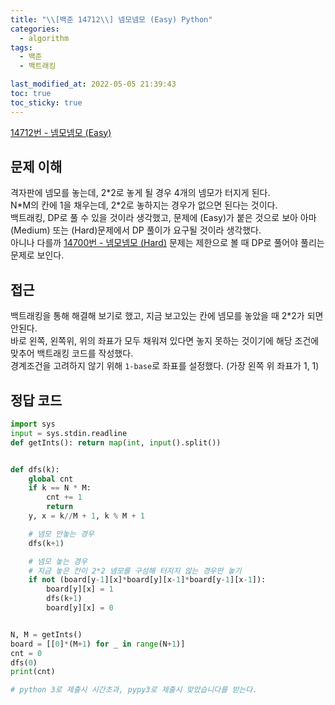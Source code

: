 ```yaml
---
title: "\\[백준 14712\\] 넴모넴모 (Easy) Python"
categories:
  - algorithm
tags:
  - 백준
  - 백트래킹

last_modified_at: 2022-05-05 21:39:43
toc: true
toc_sticky: true
---
```


[14712번 - 넴모넴모 (Easy)](https://www.acmicpc.net/problem/14712)

## 문제 이해

격자판에 넴모를 놓는데, 2\*2로 놓게 될 경우 4개의 넴모가 터지게 된다. \
N\*M의 칸에 1을 채우는데, 2\*2로 놓하지는 경우가 없으면 된다는 것이다. \
백트래킹, DP로 풀 수 있을 것이라 생각했고, 문제에 (Easy)가 붙은 것으로 보아 아마 (Medium) 또는 (Hard)문제에서 DP 풀이가 요구될 것이라 생각했다. \
아니나 다를까 [14700번 - 넴모넴모 (Hard)](https://www.acmicpc.net/problem/14700) 문제는 제한으로 볼 때 DP로 풀어야 풀리는 문제로 보인다.

## 접근

백트래킹을 통해 해결해 보기로 했고, 지금 보고있는 칸에 넴모를 놓았을 때 2\*2가 되면 안된다. \
바로 왼쪽, 왼쪽위, 위의 좌표가 모두 채워져 있다면 놓지 못하는 것이기에 해당 조건에 맞추어 백트래킹 코드를 작성했다. \
경계조건을 고려하지 않기 위해 `1-base`로 좌표를 설정했다. (가장 왼쪽 위 좌표가 1, 1)

## 정답 코드

```python
import sys
input = sys.stdin.readline
def getInts(): return map(int, input().split())


def dfs(k):
    global cnt
    if k == N * M:
        cnt += 1
        return
    y, x = k//M + 1, k % M + 1

    # 넴모 안놓는 경우
    dfs(k+1)

    # 넴모 놓는 경우
    # 지금 놓은 칸이 2*2 넴모를 구성해 터지지 않는 경우만 놓기
    if not (board[y-1][x]*board[y][x-1]*board[y-1][x-1]):
        board[y][x] = 1
        dfs(k+1)
        board[y][x] = 0


N, M = getInts()
board = [[0]*(M+1) for _ in range(N+1)]
cnt = 0
dfs(0)
print(cnt)

# python 3로 제출시 시간초과, pypy3로 제출시 맞았습니다를 받는다.
```
